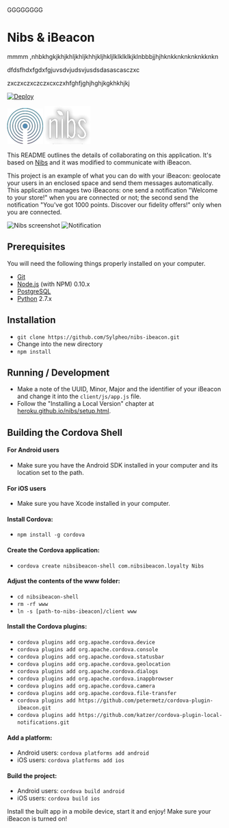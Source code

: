 GGGGGGGG


# Nibs & iBeacon
mmmm
,nhbkhgkjkhjkhljkhljkhhjkljhkljlklklklkjklnbbbjjhjhknkknknknknkknkn

dfdsfhdxfgdxfgjuvsdvjudsvjusdsdasascasczxc

zxczxczxczczxcxczxhfghfjghjhghjkgkhkhjkj

[![Deploy](https://www.herokucdn.com/deploy/dfdfdfdbutton.png)](https://heroku.com/deploy)

![iBeacon](logo_ibeacon.png?raw=true) ![Nibs](logo_nibs.png?raw=true)

This README outlines the details of collaborating on this application.
It's based on [Nibs](http://heroku.github.io/nibs/) and it was modified to communicate with iBeacon. 

This project is an example of what you can do with your iBeacon: geolocate your users in an enclosed space and send them messages automatically.
This application manages two iBeacons: one send a notification "Welcome to your store!" when you are connected or not; the second send the notification "You've got 1000 points. Discover our fidelity offers!" only when you are connected.

![Nibs screenshot](screenshot2.png?raw=true) ![Notification](screenshot.png?raw=true)

## Prerequisites

You will need the following things properly installed on your computer.

* [Git](http://git-scm.com/)
* [Node.js](http://nodejs.org/) (with NPM) 0.10.x
* [PostgreSQL](http://www.postgresql.org/)
* [Python](https://www.python.org/) 2.7.x

## Installation

* `git clone https://github.com/Sylpheo/nibs-ibeacon.git`
* Change into the new directory
* `npm install`

## Running / Development

* Make a note of the UUID, Minor, Major and the identifier of your iBeacon and change it into the `client/js/app.js` file.
* Follow the "Installing a Local Version" chapter at [heroku.github.io/nibs/setup.html](http://heroku.github.io/nibs/setup.html).

## Building the Cordova Shell

#### For Android users

* Make sure you have the Android SDK installed in your computer and its location set to the path.

#### For iOS users

* Make sure you have Xcode installed in your computer.

#### Install Cordova:
* `npm install -g cordova`

#### Create the Cordova application:
* `cordova create nibsibeacon-shell com.nibsibeacon.loyalty Nibs`

#### Adjust the contents of the www folder:
* `cd nibsibeacon-shell`
* `rm -rf www`
* `ln -s [path-to-nibs-ibeacon]/client www`

#### Install the Cordova plugins:
* `cordova plugins add org.apache.cordova.device`
* `cordova plugins add org.apache.cordova.console`
* `cordova plugins add org.apache.cordova.statusbar`
* `cordova plugins add org.apache.cordova.geolocation`
* `cordova plugins add org.apache.cordova.dialogs`
* `cordova plugins add org.apache.cordova.inappbrowser`
* `cordova plugins add org.apache.cordova.camera`
* `cordova plugins add org.apache.cordova.file-transfer`
* `cordova plugins add https://github.com/petermetz/cordova-plugin-ibeacon.git`
* `cordova plugins add https://github.com/katzer/cordova-plugin-local-notifications.git`

#### Add a platform:
* Android users: `cordova platforms add android`
* iOS users: `cordova platforms add ios`

#### Build the project:
* Android users: `cordova build android`
* iOS users: `cordova build ios`

Install the built app in a mobile device, start it and enjoy!
Make sure your iBeacon is turned on!
